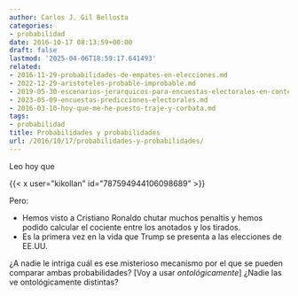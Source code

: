 ```yaml
---
author: Carlos J. Gil Bellosta
categories:
- probabilidad
date: 2016-10-17 08:13:59+00:00
draft: false
lastmod: '2025-04-06T18:59:17.641493'
related:
- 2016-11-29-probabilidades-de-empates-en-elecciones.md
- 2022-12-29-aristoteles-probable-improbable.md
- 2019-05-30-escenarios-jerarquicos-para-encuestas-electorales-en-contextos-multipartidistas.md
- 2023-05-09-encuestas-predicciones-electorales.md
- 2016-03-10-hoy-que-me-he-puesto-traje-y-corbata.md
tags:
- probabilidad
title: Probabilidades y probabilidades
url: /2016/10/17/probabilidades-y-probabilidades/
---
```


Leo hoy que

{{< x user="kikollan" id="787594944106098689" >}}

Pero:

* Hemos visto a Cristiano Ronaldo chutar muchos penaltis y hemos podido calcular el cociente entre los anotados y los tirados.
* Es la primera vez en la vida que Trump se presenta a las elecciones de EE.UU.

¿A nadie le intriga cuál es ese misterioso mecanismo por el que se pueden comparar ambas probabilidades? [Voy a usar _ontológicamente_] ¿Nadie las ve ontológicamente distintas?